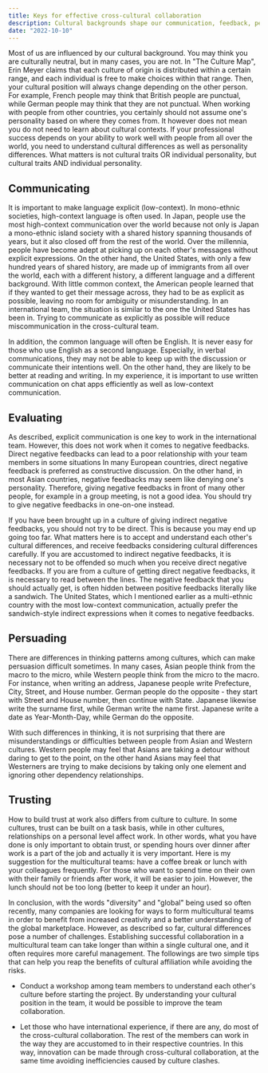 ```yaml
---
title: Keys for effective cross-cultural collaboration
description: Cultural backgrounds shape our communication, feedback, persuasion, and trust-building methods. Explicit communication reduces miscommunication, while understanding cultural differences is vital for giving feedback. Trust varies by culture, necessitating careful team management for successful multicultural collaboration.
date: "2022-10-10"
---
```


Most of us are influenced by our cultural background.
You may think you are culturally neutral, but in many cases, you are not.
In "The Culture Map", Erin Meyer claims that each culture of origin is distributed within a certain range, and each individual is free to make choices within that range.
Then, your cultural position will always change depending on the other person.
For example, French people may think that British people are punctual, while German people may think that they are not punctual.
When working with people from other countries, you certainly should not assume one's personality based on where they comes from.
It however does not mean you do not need to learn about cultural contexts.
If your professional success depends on your ability to work well with people from all over the world, you need to understand cultural differences as well as personality differences.
What matters is not cultural traits OR individual personality, but cultural traits AND individual personality.

## Communicating

It is important to make language explicit (low-context).
In mono-ethnic societies, high-context language is often used.
In Japan, people use the most high-context communication over the world because not only is Japan a mono-ethnic island society with a shared history spanning thousands of years, but it also closed off from the rest of the world.
Over the millennia, people have become adept at picking up on each other's messages without explicit expressions.
On the other hand, the United States, with only a few hundred years of shared history, are made up of immigrants from all over the world, each with a different history, a different language and a different background.
With little common context, the American people learned that if they wanted to get their message across, they had to be as explicit as possible, leaving no room for ambiguity or misunderstanding.
In an international team, the situation is similar to the one the United States has been in.
Trying to communicate as explicitly as possible will reduce miscommunication in the cross-cultural team.

In addition, the common language will often be English.
It is never easy for those who use English as a second language.
Especially, in verbal communications, they may not be able to keep up with the discussion or communicate their intentions well.
On the other hand, they are likely to be better at reading and writing.
In my experience, it is important to use written communication on chat apps efficiently as well as low-context communication.

## Evaluating

As described, explicit communication is one key to work in the international team.
However, this does not work when it comes to negative feedbacks. Direct negative feedbacks can lead to a poor relationship with your team members in some situations
In many European countries, direct negative feedback is preferred as constructive discussion.
On the other hand, in most Asian countries, negative feedbacks may seem like denying one's personality.
Therefore, giving negative feedbacks in front of many other people, for example in a group meeting, is not a good idea.
You should try to give negative feedbacks in one-on-one instead.

If you have been brought up in a culture of giving indirect negative feedbacks, you should not try to be direct.
This is because you may end up going too far.
What matters here is to accept and understand each other's cultural differences, and receive feedbacks considering cultural differences carefully.
If you are accustomed to indirect negative feedbacks, it is necessary not to be offended so much when you receive direct negative feedbacks.
If you are from a culture of getting direct negative feedbacks, it is necessary to read between the lines.
The negative feedback that you should actually get, is often hidden between positive feedbacks literally like a sandwich.
The United States, which I mentioned earlier as a multi-ethnic country with the most low-context communication, actually prefer the sandwich-style indirect expressions when it comes to negative feedbacks.

## Persuading

There are differences in thinking patterns among cultures, which can make persuasion difficult sometimes.
In many cases, Asian people think from the macro to the micro, while Western people think from the micro to the macro.
For instance, when writing an address, Japanese people write Prefecture, City, Street, and House number.
German people do the opposite - they start with Street and House number, then continue with State.
Japanese likewise write the surname first, while German write the name first.
Japanese write a date as Year-Month-Day, while German do the opposite.

With such differences in thinking, it is not surprising that there are misunderstandings or difficulties between people from Asian and Western cultures.
Western people may feel that Asians are taking a detour without daring to get to the point, on the other hand Asians may feel that Westerners are trying to make decisions by taking only one element and ignoring other dependency relationships.

## Trusting

How to build trust at work also differs from culture to culture.
In some cultures, trust can be built on a task basis, while in other cultures, relationships on a personal level affect work.
In other words, what you have done is only important to obtain trust, or spending hours over dinner after work is a part of the job and actually it is very important.
Here is my suggestion for the multicultural teams: have a coffee break or lunch with your colleagues frequently.
For those who want to spend time on their own with their family or friends after work, it will be easier to join.
However, the lunch should not be too long (better to keep it under an hour).

In conclusion, with the words "diversity" and "global" being used so often recently, many companies are looking for ways to form multicultural teams in order to benefit from increased creativity and a better understanding of the global marketplace.
However, as described so far, cultural differences pose a number of challenges.
Establishing successful collaboration in a multicultural team can take longer than within a single cultural one, and it often requires more careful management.
The followings are two simple tips that can help you reap the benefits of cultural affiliation while avoiding the risks.

-   Conduct a workshop among team members to understand each other's culture before starting the project.
    By understanding your cultural position in the team, it would be possible to improve the team collaboration.

-   Let those who have international experience, if there are any, do most of the cross-cultural collaboration.
    The rest of the members can work in the way they are accustomed to in their respective countries.
    In this way, innovation can be made through cross-cultural collaboration, at the same time avoiding inefficiencies caused by culture clashes.
